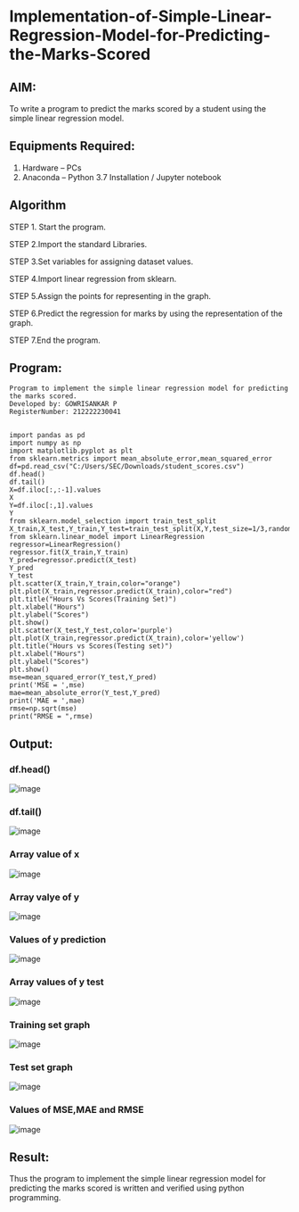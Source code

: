 # Implementation-of-Simple-Linear-Regression-Model-for-Predicting-the-Marks-Scored

## AIM:
To write a program to predict the marks scored by a student using the simple linear regression model.

## Equipments Required:
1. Hardware – PCs
2. Anaconda – Python 3.7 Installation / Jupyter notebook

## Algorithm
STEP 1. Start the program.

STEP 2.Import the standard Libraries.

STEP 3.Set variables for assigning dataset values.

STEP 4.Import linear regression from sklearn.

STEP 5.Assign the points for representing in the graph.

STEP 6.Predict the regression for marks by using the representation of the graph.

STEP 7.End the program.

## Program:
```
Program to implement the simple linear regression model for predicting the marks scored.
Developed by: GOWRISANKAR P
RegisterNumber: 212222230041

```

```

import pandas as pd
import numpy as np
import matplotlib.pyplot as plt
from sklearn.metrics import mean_absolute_error,mean_squared_error
df=pd.read_csv("C:/Users/SEC/Downloads/student_scores.csv")
df.head()
df.tail()
X=df.iloc[:,:-1].values
X
Y=df.iloc[:,1].values
Y
from sklearn.model_selection import train_test_split
X_train,X_test,Y_train,Y_test=train_test_split(X,Y,test_size=1/3,random_state=0)
from sklearn.linear_model import LinearRegression
regressor=LinearRegression()
regressor.fit(X_train,Y_train)
Y_pred=regressor.predict(X_test)
Y_pred
Y_test
plt.scatter(X_train,Y_train,color="orange")
plt.plot(X_train,regressor.predict(X_train),color="red")
plt.title("Hours Vs Scores(Training Set)")
plt.xlabel("Hours")
plt.ylabel("Scores")
plt.show()
plt.scatter(X_test,Y_test,color='purple')
plt.plot(X_train,regressor.predict(X_train),color='yellow')
plt.title("Hours vs Scores(Testing set)")
plt.xlabel("Hours")
plt.ylabel("Scores")
plt.show()
mse=mean_squared_error(Y_test,Y_pred)
print('MSE = ',mse)
mae=mean_absolute_error(Y_test,Y_pred)
print('MAE = ',mae)
rmse=np.sqrt(mse)
print("RMSE = ",rmse)  
```

## Output:
### df.head() 
![image](https://github.com/user-attachments/assets/e785ff8b-7229-417e-87c9-d27d94faa451)

### df.tail()
![image](https://github.com/user-attachments/assets/c298474b-4a78-4ed4-92f2-c194e292edc3)

### Array value of x
![image](https://github.com/user-attachments/assets/7c51e600-21d3-442b-8216-1088d082d87a)

### Array valye of y
![image](https://github.com/user-attachments/assets/e7aa4960-132a-4b9a-9efa-3bb26870bc5c)

### Values of y prediction
![image](https://github.com/user-attachments/assets/ab5fc83c-eb27-4719-b36a-73bb048ed5e6)

### Array values of y test
![image](https://github.com/user-attachments/assets/3661ce0e-ba5a-4ebe-b34e-1fdc044a9d5f)

### Training set graph
![image](https://github.com/user-attachments/assets/196b0e66-48a3-4aff-b1ed-1edfab608ee3)

### Test  set graph
![image](https://github.com/user-attachments/assets/f0ef044c-a080-4d19-9270-69c400cd4484)

### Values of MSE,MAE and RMSE
![image](https://github.com/user-attachments/assets/1805e0bd-dac8-4046-a88a-191bdd4ebd64)


## Result:
Thus the program to implement the simple linear regression model for predicting the marks scored is written and verified using python programming.
